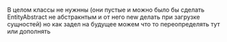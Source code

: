 В целом классы не нужнны (они пустые и можно было бы сделать EntityAbstract  не абстракнтым и от него new делать при загрузке сущностей) но как задел на будущее можем что то переопределять тут или дополнять
